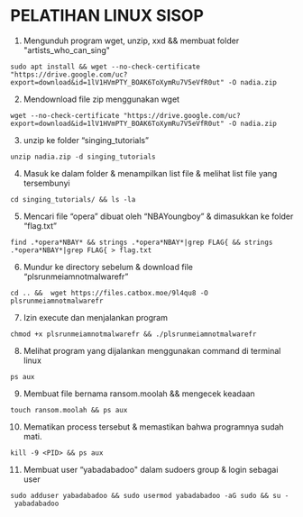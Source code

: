 # PELATIHAN LINUX SISOP
  
1. Mengunduh program wget, unzip, xxd && membuat folder "artists_who_can_sing" 
  ````
 sudo apt install && wget --no-check-certificate "https://drive.google.com/uc?export=download&id=1lV1HVmPTY_BOAK6ToXymRu7V5eVfR0ut" -O nadia.zip
  ````
2. Mendownload file zip menggunakan wget
  ````
  wget --no-check-certificate "https://drive.google.com/uc?export=download&id=1lV1HVmPTY_BOAK6ToXymRu7V5eVfR0ut" -O nadia.zip
  ````
   
3. unzip ke folder “singing_tutorials” 
  ````
 unzip nadia.zip -d singing_tutorials
  ````
   
4. Masuk ke dalam folder & menampilkan list file & melihat list file yang tersembunyi 
  ````
cd singing_tutorials/ && ls -la
  ````
   
5. Mencari file “opera” dibuat oleh “NBAYoungboy” & dimasukkan ke folder “flag.txt”
  ````
 find .*opera*NBAY* && strings .*opera*NBAY*|grep FLAG{ && strings .*opera*NBAY*|grep FLAG{ > flag.txt
  ````
6. Mundur ke directory sebelum & download file “plsrunmeiamnotmalwarefr”
  ````
 cd .. &&  wget https://files.catbox.moe/9l4qu8 -O plsrunmeiamnotmalwarefr
  ````
7. Izin execute dan menjalankan program
  ````
 chmod +x plsrunmeiamnotmalwarefr && ./plsrunmeiamnotmalwarefr 
  ````
8. Melihat program yang dijalankan menggunakan command di terminal linux
  ````
  ps aux
  ````
9. Membuat file bernama ransom.moolah && mengecek keadaan
  ````
 touch ransom.moolah && ps aux
  ````  
10. Mematikan process tersebut & memastikan bahwa programnya sudah mati.
  ````
 kill -9 <PID> && ps aux 
  ````
11. Membuat user “yabadabadoo" dalam sudoers group & login sebagai user 
  ````
 sudo adduser yabadabadoo && sudo usermod yabadabadoo -aG sudo && su - yabadabadoo
  ````
